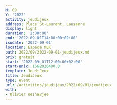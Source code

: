```yaml
---
M: 09
Y: '2022'
activity: jeudijeux
address: Place St-Laurent, Lausanne
display: light
duration: '2:00:00'
end: '2022-09-01T14:00:00+02:00'
isodate: '2022-09-01'
location: Espace MLK
path: 2022/09/2022-09-01-jeudijeux.md
prix: gratuit
start: '2022-09-01T12:00:00+02:00'
start-unix: 1662026400.0
template: JeudiJeux
title: JeudiJeux
type: event
url: /activities/jeudijeux/2022/09/01/jeudijeux
with:
- Olivier Keshavjee
---
```

